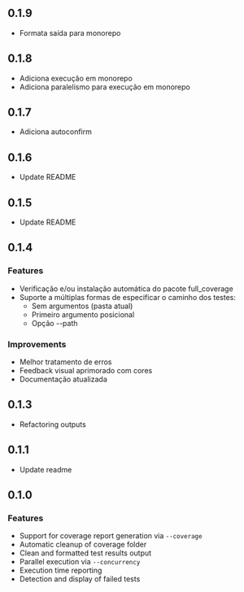 ## 0.1.9

- Formata saída para monorepo

## 0.1.8

- Adiciona execução em monorepo
- Adiciona paralelismo para execução em monorepo

## 0.1.7

- Adiciona autoconfirm

## 0.1.6

- Update README

## 0.1.5

- Update README

## 0.1.4

### Features
- Verificação e/ou instalação automática do pacote full_coverage
- Suporte a múltiplas formas de especificar o caminho dos testes:
  - Sem argumentos (pasta atual)
  - Primeiro argumento posicional
  - Opção --path

### Improvements
- Melhor tratamento de erros
- Feedback visual aprimorado com cores
- Documentação atualizada

## 0.1.3

- Refactoring outputs

## 0.1.1

- Update readme

## 0.1.0

### Features

- Support for coverage report generation via `--coverage`
- Automatic cleanup of coverage folder
- Clean and formatted test results output
- Parallel execution via `--concurrency`
- Execution time reporting
- Detection and display of failed tests